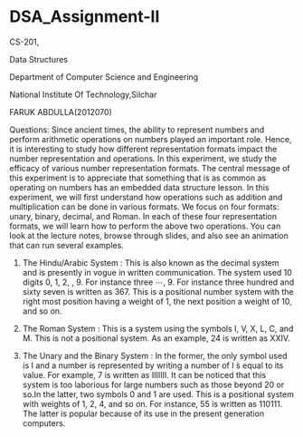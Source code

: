 # DSA_Assignment-II

CS-201,

Data Structures 

Department of Computer Science and Engineering

National Institute Of Technology,Silchar

FARUK ABDULLA(2012070)

Questions:
Since ancient times, the ability to represent numbers and perform arithmetic operations on numbers
played an important role. Hence, it is interesting to study how different representation formats
impact the number representation and operations. In this experiment, we study the efficacy of
various number representation formats. The central message of this experiment is to appreciate that
something that is as common as operating on numbers has an embedded data structure lesson. In
this experiment, we will first understand how operations such as addition and multiplication can be
done in various formats. We focus on four formats: unary, binary, decimal, and Roman. In each of
these four representation formats, we will learn how to perform the above two operations. You can
look at the lecture notes, browse through slides, and also see an animation that can run several
examples.

1. The Hindu/Arabic System : This is also known as the decimal system and is presently in
vogue in written communication. The system used 10 digits 0, 1, 2, , 9. For instance three ⋯, 9. For instance three
hundred and sixty seven is written as 367. This is a positional number system with the right
most position having a weight of 1, the next position a weight of 10, and so on.

2. The Roman System : This is a system using the symbols I, V, X, L, C, and M. This is not a
positional system. As an example, 24 is written as XXIV.

3. The Unary and the Binary System : In the former, the only symbol used is I and a number is
represented by writing a number of I ́s equal to its value. For example, 7 is written as IIIIIII.
It can be noticed that this system is too laborious for large numbers such as those beyond 20
or so.In the latter, two symbols 0 and 1 are used. This is a positional system with weights of
1, 2, 4, and so on. For instance, 55 is written as 110111. The latter is popular because of its
use in the present generation computers.
